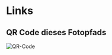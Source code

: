 Links
=====

QR Code dieses Fotopfads
------------------------

![QR-Code](./images/frankenberg/qr-frankenberg.png)

